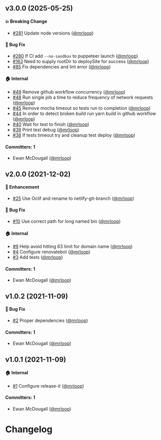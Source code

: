 


## v3.0.0 (2025-05-25)


#### :boom: Breaking Change
* [#281](https://github.com/mrloop/netlify-git-branch/pull/281) Update node versions ([@mrloop](https://github.com/mrloop))

#### :bug: Bug Fix
* [#280](https://github.com/mrloop/netlify-git-branch/pull/280) If CI add `--no-sandbox` to puppeteer launch ([@mrloop](https://github.com/mrloop))
* [#163](https://github.com/mrloop/netlify-git-branch/pull/163) Need to supply rootDir to deploySite for success ([@mrloop](https://github.com/mrloop))
* [#85](https://github.com/mrloop/netlify-git-branch/pull/85) Fix dependencies and lint error ([@mrloop](https://github.com/mrloop))

#### :house: Internal
* [#49](https://github.com/mrloop/netlify-git-branch/pull/49) Remove github workflow concurrency ([@mrloop](https://github.com/mrloop))
* [#48](https://github.com/mrloop/netlify-git-branch/pull/48) Run single job a time to reduce frequency of network requests ([@mrloop](https://github.com/mrloop))
* [#45](https://github.com/mrloop/netlify-git-branch/pull/45) Remove mocha timeout so tests run to completion ([@mrloop](https://github.com/mrloop))
* [#44](https://github.com/mrloop/netlify-git-branch/pull/44) In order to detect broken build run yarn build in github workflow ([@mrloop](https://github.com/mrloop))
* [#40](https://github.com/mrloop/netlify-git-branch/pull/40) Wait for test to finish ([@mrloop](https://github.com/mrloop))
* [#39](https://github.com/mrloop/netlify-git-branch/pull/39) Print test debug ([@mrloop](https://github.com/mrloop))
* [#38](https://github.com/mrloop/netlify-git-branch/pull/38) If tests timeout try and cleanup test deploy ([@mrloop](https://github.com/mrloop))

#### Committers: 1
- Ewan McDougall ([@mrloop](https://github.com/mrloop))


## v2.0.0 (2021-12-02)

#### :rocket: Enhancement
* [#25](https://github.com/mrloop/netlify-git-branch/pull/25) Use Oclif and rename to netlify-git-branch ([@mrloop](https://github.com/mrloop))

#### :bug: Bug Fix
* [#10](https://github.com/mrloop/netlify-git-branch/pull/10) Use correct path for long named bin ([@mrloop](https://github.com/mrloop))

#### :house: Internal
* [#9](https://github.com/mrloop/netlify-git-branch/pull/9) Help avoid hitting 63 limit for domain name ([@mrloop](https://github.com/mrloop))
* [#4](https://github.com/mrloop/netlify-git-branch/pull/4) Configure renovatebot ([@mrloop](https://github.com/mrloop))
* [#3](https://github.com/mrloop/netlify-git-branch/pull/3) Add tests ([@mrloop](https://github.com/mrloop))

#### Committers: 1
- Ewan McDougall ([@mrloop](https://github.com/mrloop))

## v1.0.2 (2021-11-09)

#### :bug: Bug Fix
* [#2](https://github.com/mrloop/netlify-git-branch/pull/2) Proper dependencies ([@mrloop](https://github.com/mrloop))

#### Committers: 1
- Ewan McDougall ([@mrloop](https://github.com/mrloop))

## v1.0.1 (2021-11-09)

#### :house: Internal
* [#1](https://github.com/mrloop/netlify-git-branch/pull/1) Configure release-it ([@mrloop](https://github.com/mrloop))

#### Committers: 1
- Ewan McDougall ([@mrloop](https://github.com/mrloop))

# Changelog
